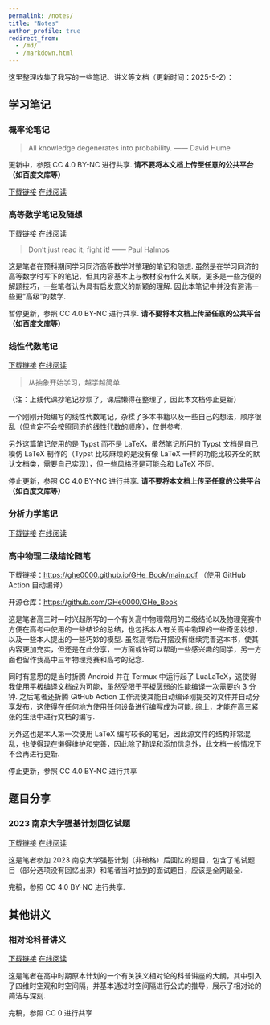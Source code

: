 ```yaml
---
permalink: /notes/
title: "Notes"
author_profile: true
redirect_from: 
  - /md/
  - /markdown.html
---
```


这里整理收集了我写的一些笔记、讲义等文档（更新时间：2025-5-2）：

## 学习笔记

### 概率论笔记

> All knowledge degenerates into probability. —— David Hume

更新中，参照 CC 4.0 BY-NC 进行共享. **请不要将本文档上传至任意的公共平台（如百度文库等）**

[下载链接](/files/ProbabilityAndStatistics.pdf)
[在线阅读](/pdfjs/web/viewer.html?file=/files/ProbabilityAndStatistics.pdf)

### 高等数学笔记及随想

[下载链接](/files/Calculus.pdf)
[在线阅读](/pdfjs/web/viewer.html?file=/files/Calculus.pdf)

> Don’t just read it; fight it! —— Paul Halmos

这是笔者在预科期间学习同济高等数学时整理的笔记和随想. 虽然是在学习同济的高等数学时写下的笔记，但其内容基本上与教材没有什么关联，更多是一些方便的解题技巧，一些笔者认为具有启发意义的新颖的理解. 因此本笔记中并没有避讳一些更“高级”的数学. 

暂停更新，参照 CC 4.0 BY-NC 进行共享. **请不要将本文档上传至任意的公共平台（如百度文库等）**

### 线性代数笔记

[下载链接](/files/LinearAlgebra.pdf)
[在线阅读](/pdfjs/web/viewer.html?file=/files/LinearAlgebra.pdf)

> 从抽象开始学习，越学越简单. 

（注：上线代课抄笔记抄烦了，课后懒得在整理了，因此本文档停止更新）

一个刚刚开始编写的线性代数笔记，杂糅了多本书籍以及一些自己的想法，顺序很乱（但肯定不会按照同济的线性代数的顺序），仅供参考. 

另外这篇笔记使用的是 Typst 而不是 LaTeX，虽然笔记所用的 Typst 文档是自己模仿 LaTeX 制作的（Typst 比较麻烦的是没有像 LaTeX 一样的功能比较齐全的默认文档类，需要自己实现），但一些风格还是可能会和 LaTeX 不同. 

停止更新，参照 CC 4.0 BY-NC 进行共享. **请不要将本文档上传至任意的公共平台（如百度文库等）**

### 分析力学笔记

[下载链接](/files/TheoreticalPhysics.pdf)
[在线阅读](/pdfjs/web/viewer.html?file=/files/TheoreticalPhysics.pdf)

### 高中物理二级结论随笔

下载链接：<https://ghe0000.github.io/GHe_Book/main.pdf> （使用 GitHub Action 自动编译）

开源仓库：<https://github.com/GHe0000/GHe_Book>

这是笔者高三时一时兴起所写的一个有关高中物理常用的二级结论以及物理竞赛中方便在高考中使用的一些结论的总结，也包括本人有关高中物理的一些奇思妙想，以及一些本人提出的一些巧妙的模型. 虽然高考后开摆没有继续完善这本书，使其内容更加充实，但还是在此分享，一方面或许可以帮助一些感兴趣的同学，另一方面也留作我高中三年物理竞赛和高考的纪念. 

同时有意思的是当时折腾 Android 并在 Termux 中运行起了 LuaLaTeX，这使得我使用平板编译文档成为可能，虽然受限于平板孱弱的性能编译一次需要约 3 分钟. 之后笔者还折腾 GitHub Action 工作流使其能自动编译刚提交的文件并自动分享发布，这使得在任何地方使用任何设备进行编写成为可能. 综上，才能在高三紧张的生活中进行文档的编写. 

另外这也是本人第一次使用 LaTeX 编写较长的笔记，因此源文件的结构非常混乱，也使得现在懒得维护和完善，因此除了勘误和添加信息外，此文档一般情况下不会再进行更新. 

停止更新，参照 CC 4.0 BY-NC 进行共享

## 题目分享

### 2023 南京大学强基计划回忆试题

[下载链接](/files/2023NJU强基.pdf)
[在线阅读](/pdfjs/web/viewer.html?file=/files/2023NJU强基.pdf)

这是笔者参加 2023 南京大学强基计划（非破格）后回忆的题目，包含了笔试题目（部分选项没有回忆出来）和笔者当时抽到的面试题目，应该是全网最全. 

完稿，参照 CC 4.0 BY-NC 进行共享. 

## 其他讲义

### 相对论科普讲义

[下载链接](/files/SR科普.pdf)
[在线阅读](/pdfjs/web/viewer.html?file=/files/SR科普.pdf)

这是笔者在高中时期原本计划的一个有关狭义相对论的科普讲座的大纲，其中引入了四维时空观和时空间隔，并基本通过时空间隔进行公式的推导，展示了相对论的简洁与深刻. 

完稿，参照 CC 0 进行共享
